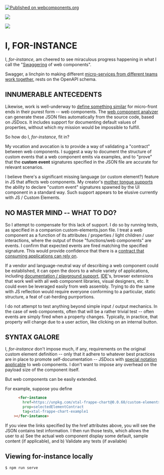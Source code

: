 [![Published on webcomponents.org](https://img.shields.io/badge/webcomponents.org-published-blue.svg)](https://www.webcomponents.org/element/for-instance)

<a href="https://nodei.co/npm/for-instance/"><img src="https://nodei.co/npm/for-instance.png"></a>

<img src="https://badgen.net/bundlephobia/minzip/for-instance">

# I, FOR-INSTANCE

I, *for-instance*, am cheered to see miraculous progress happening in what I call the "[Swaggering](https://swagger.io/) of web components".

Swagger, a linchpin to making different [micro-services from different teams work together](https://swagger.io/blog/api-strategy/microservices-apis-and-swagger/), rests on the OpenAPI schema.

## INNUMERABLE ANTECEDENTS

Likewise, work is well-underway to [define something similar](https://github.com/webcomponents/custom-elements-json/tree/schema-1) for micro-front ends in their purest form -- web components.  The [web component analyzer](https://www.npmjs.com/package/web-component-analyzer) can generate these JSON files automatically from the source code, based on JSDocs.  It includes support for documenting default values of properties, without which my mission would be impossible to fulfill.

So how do I, *for-instance*, fit in? 

My vocation and avocation is to provide a way of validating a "contract" between web components. I suggest a way to document the structure of custom events that a web component emits via examples, and to "prove" that the **custom event** signatures specified in the JSON file are accurate for relevant scenarios.  

I believe there's a significant missing language (or custom element?) feature in JS that affects web components. My creator's [mother tongue supports](https://www.developer.com/net/vb/article.php/1430631/Declaring-and-Raising-Events-in-Visual-Basic-6.htm) the ability to declare "custom event" signatures spawned by the UI component in a standard way.  Such support appears to be elusive currently with JS / Custom Elements.

## NO MASTER MIND -- WHAT TO DO?

So I attempt to compensate for this lack of support.  I do so by running tests, as specified in a companion custom-elements.json file.  I treat a web component as a function of its attributes / properties / light children / user interactions, where the output of those "functions/web components" are events.  I confirm that expected events are fired matching the specified signature.  This would provide confidence that there is a [contract that consuming applications can rely on](https://martinfowler.com/articles/micro-frontends.html#Cross-applicationCommunication).

If a vendor and language-neutral way of describing a web component could be established, it can open the doors to a whole variety of applications, including [documentation / playground support](https://api-viewer-element.netlify.com/), [I](https://github.com/Microsoft/vscode-html-languageservice/blob/master/docs/customData.md)[D](https://github.com/JetBrains/web-types)[E](https://twitter.com/webcomp_dev/status/1201901343922937856)'s,  browser extensions that work well with all web component libraries, visual designers, etc.  It could even be leveraged easily from web assembly.  Trying to do the same with JS reflection would require everyone conforming to a particular, static structure, a feat of cat-herding purrportions.

I do not attempt to test anything beyond simple input / output mechanics.  In the case of web components, often that will be a rather trivial test -- often events are simply fired when a property changes.  Typically, in practice, that property will change due to a user action, like clicking on an internal button. 


## SYNTAX GALORE

I, *for-instance* don't impose much, if any, requirements on the original custom element definition -- only that it adhere to whatever best practices are in place to promote self-documentation -- JSDocs with [special notation applicable](https://www.npmjs.com/package/web-component-analyzer#%E2%9E%A4-how-to-document-your-components-using-jsdoc) to web components. I don't want to impose any overhead on the payload size of the component itself.

But web components can be easily extended.

For example, suppose you define

```html
      <for-instance 
        href=https://unpkg.com/xtal-frappe-chart@0.0.60/custom-elements-example1.json
        prop=selectedElementContract
        tag=xtal-frappe-chart-example1
    ></for-instance>
```


If you view the links specified by the href attributes above, you will see the JSON contains test information.  I then run those tests, which allows the user to a)  See the actual web component display some default, sample content (if applicable), and b)  Validate any tests (if available)




## Viewing for-instance locally

```
$ npm run serve
```

